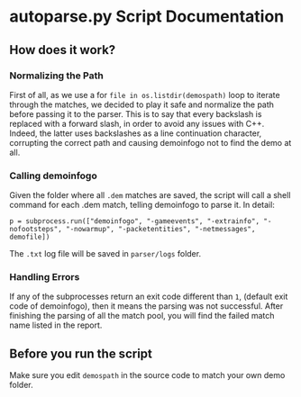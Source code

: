 # autoparse.py Script Documentation

## How does it work?

### Normalizing the Path

First of all, as we use a for `file in os.listdir(demospath)` loop to iterate through the matches, we decided to play it safe and normalize the path before passing it to the parser.
This is to say that every backslash is replaced with a forward slash, in order to avoid any issues with C++. Indeed, the latter uses backslashes as a line continuation character, corrupting the correct path and causing demoinfogo not to find the demo at all. 

### Calling demoinfogo

Given the folder where all `.dem` matches are saved, the script will call a shell command for each .dem match, telling demoinfogo to parse it. In detail:

`p = subprocess.run(["demoinfogo", "-gameevents", "-extrainfo", "-nofootsteps", "-nowarmup", "-packetentities", "-netmessages", demofile])`

The `.txt` log file will be saved in `parser/logs` folder.

### Handling Errors

If any of the subprocesses return an exit code different than `1`, (default exit code of demoinfogo), then it means the parsing was not successful. After finishing the parsing of all the match pool, you will find the failed match name listed in the report.


## Before you run the script

Make sure you edit `demospath` in the source code to match your own demo folder.

